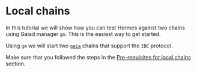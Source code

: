 # Local chains

In this tutorial we will show how you can test Hermes against two chains using Gaiad manager `gm`. This is the easiest way to get started.

Using `gm` we will start two [`gaia`](https://github.com/cosmos/gaia) chains that support the `IBC` protocol.

Make sure that you followed the steps in the [Pre-requisites for local chains](../pre-requisites/index.md) section.
